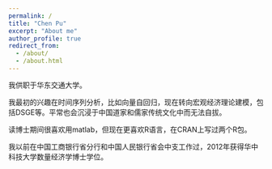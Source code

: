 ```yaml
---
permalink: /
title: "Chen Pu"
excerpt: "About me"
author_profile: true
redirect_from: 
  - /about/
  - /about.html
---
```


我供职于华东交通大学。

我最初的兴趣在时间序列分析，比如向量自回归，现在转向宏观经济理论建模，包括DSGE等。平常也会沉浸于中国道家和儒家传统文化中而无法自拔。

读博士期间很喜欢用matlab，但现在更喜欢R语言，在CRAN上写过两个R包。

我以前在中国工商银行省分行和中国人民银行省会中支工作过，2012年获得华中科技大学数量经济学博士学位。
